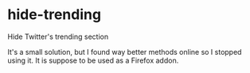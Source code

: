 # hide-trending
Hide Twitter's trending section 

It's a small solution, but I found way better methods online so I stopped using it. It is suppose to be used as a Firefox addon.
